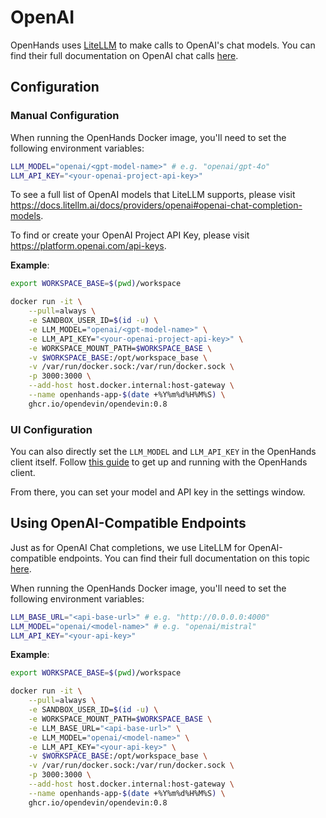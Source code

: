 # OpenAI

OpenHands uses [LiteLLM](https://www.litellm.ai/) to make calls to OpenAI's chat models. You can find their full documentation on OpenAI chat calls [here](https://docs.litellm.ai/docs/providers/openai).

## Configuration

### Manual Configuration

When running the OpenHands Docker image, you'll need to set the following environment variables:

```sh
LLM_MODEL="openai/<gpt-model-name>" # e.g. "openai/gpt-4o"
LLM_API_KEY="<your-openai-project-api-key>"
```

To see a full list of OpenAI models that LiteLLM supports, please visit https://docs.litellm.ai/docs/providers/openai#openai-chat-completion-models.

To find or create your OpenAI Project API Key, please visit https://platform.openai.com/api-keys.

**Example**:

```sh
export WORKSPACE_BASE=$(pwd)/workspace

docker run -it \
    --pull=always \
    -e SANDBOX_USER_ID=$(id -u) \
    -e LLM_MODEL="openai/<gpt-model-name>" \
    -e LLM_API_KEY="<your-openai-project-api-key>" \
    -e WORKSPACE_MOUNT_PATH=$WORKSPACE_BASE \
    -v $WORKSPACE_BASE:/opt/workspace_base \
    -v /var/run/docker.sock:/var/run/docker.sock \
    -p 3000:3000 \
    --add-host host.docker.internal:host-gateway \
    --name openhands-app-$(date +%Y%m%d%H%M%S) \
    ghcr.io/opendevin/opendevin:0.8
```

### UI Configuration

You can also directly set the `LLM_MODEL` and `LLM_API_KEY` in the OpenHands client itself. Follow [this guide](how-to/setup-ui-client) to get up and running with the OpenHands client.

From there, you can set your model and API key in the settings window.

## Using OpenAI-Compatible Endpoints

Just as for OpenAI Chat completions, we use LiteLLM for OpenAI-compatible endpoints. You can find their full documentation on this topic [here](https://docs.litellm.ai/docs/providers/openai_compatible).

When running the OpenHands Docker image, you'll need to set the following environment variables:

```sh
LLM_BASE_URL="<api-base-url>" # e.g. "http://0.0.0.0:4000"
LLM_MODEL="openai/<model-name>" # e.g. "openai/mistral"
LLM_API_KEY="<your-api-key>"
```

**Example**:

```sh
export WORKSPACE_BASE=$(pwd)/workspace

docker run -it \
    --pull=always \
    -e SANDBOX_USER_ID=$(id -u) \
    -e WORKSPACE_MOUNT_PATH=$WORKSPACE_BASE \
    -e LLM_BASE_URL="<api-base-url>" \
    -e LLM_MODEL="openai/<model-name>" \
    -e LLM_API_KEY="<your-api-key>" \
    -v $WORKSPACE_BASE:/opt/workspace_base \
    -v /var/run/docker.sock:/var/run/docker.sock \
    -p 3000:3000 \
    --add-host host.docker.internal:host-gateway \
    --name openhands-app-$(date +%Y%m%d%H%M%S) \
    ghcr.io/opendevin/opendevin:0.8
```
